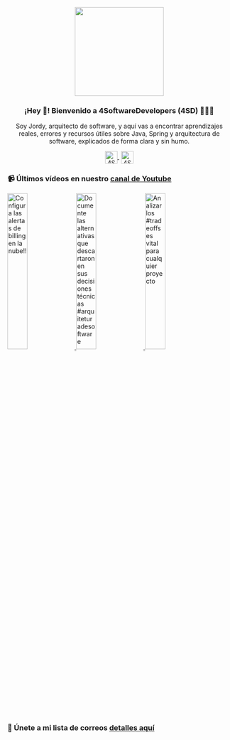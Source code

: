 <p align="center" width="300">
    <img align="center" width="200" src="https://www.4softwaredevelopers.com/assets/img/brands/icono_4SD.png" />
    <h3 align="center">¡Hey 👋! Bienvenido a 4SoftwareDevelopers (4SD) 👨🏻‍💻</h3>
 </p>
 
 <p align="center">Soy Jordy, arquitecto de software, y aquí vas a encontrar aprendizajes reales, errores y recursos útiles sobre Java, Spring y arquitectura de software, explicados de forma clara y sin humo.</p>
 <p align="center">
    <a href="https://youtube.com/4SoftwareDevelopers" target="blank" style='margin-right:4px'>
     <img align="center" src="https://cdn.jsdelivr.net/npm/simple-icons@3.0.1/icons/youtube.svg" alt="4SoftwareDevelopers" height="28px" width="28px" />
    </a>
    <a href="https://x.com/jordy_4sd" target="blank">
      <img align="center" src="https://cdn.jsdelivr.net/npm/simple-icons@3.0.1/icons/twitter.svg" alt="4SoftwareDevelopers" height="28px" width="28px" />
    </a>
 </p>
 
### 📹 Últimos vídeos en nuestro [canal de Youtube](https://youtube.com/4SoftwareDevelopers?sub_confirmation=1)

<a href='https://youtu.be/aavAvsKRk2k' target='_blank'>
    <img width='30%' src='https://img.youtube.com/vi/aavAvsKRk2k/mqdefault.jpg' alt='Configura las alertas de billing en la nube!!' title='Configura las alertas de billing en la nube!!' />
</a>

<a href='https://youtu.be/vMiZIS51ews' target='_blank'>
    <img width='30%' src='https://img.youtube.com/vi/vMiZIS51ews/mqdefault.jpg' alt='Documente las alternativas que descartaron en sus decisiones técnicas #arquiteturadesoftware' title='Documente las alternativas que descartaron en sus decisiones técnicas #arquiteturadesoftware' />
</a>

<a href='https://youtu.be/7a1l3Epw_yo' target='_blank'>
    <img width='30%' src='https://img.youtube.com/vi/7a1l3Epw_yo/mqdefault.jpg' alt='Analizar los #tradeoffs es vital para cualquier proyecto' title='Analizar los #tradeoffs es vital para cualquier proyecto' />
</a>


### 🔐 Únete a mi lista de correos [detalles aquí](https://www.4softwaredevelopers.com) 
 
